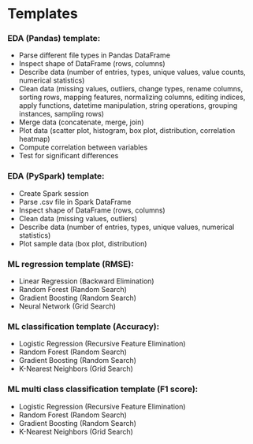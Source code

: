 # Templates
### EDA (Pandas) template:
  - Parse different file types in Pandas DataFrame
  - Inspect shape of DataFrame (rows, columns)
  - Describe data (number of entries, types, unique values, value counts, numerical statistics)
  - Clean data (missing values, outliers, change types, rename columns, sorting rows, mapping features, normalizing columns, editing indices, apply functions, datetime manipulation, string operations, grouping instances, sampling rows)
  - Merge data (concatenate, merge, join)
  - Plot data (scatter plot, histogram, box plot, distribution, correlation heatmap)
  - Compute correlation between variables
  - Test for significant differences


### EDA (PySpark) template:
  - Create Spark session
  - Parse .csv file in Spark DataFrame
  - Inspect shape of DataFrame (rows, columns)
  - Clean data (missing values, outliers)
  - Describe data (number of entries, types, unique values, numerical statistics)
  - Plot sample data (box plot, distribution)


### ML regression template (RMSE):
  - Linear Regression (Backward Elimination)
  - Random Forest (Random Search)
  - Gradient Boosting (Random Search)
  - Neural Network (Grid Search)
  
  
### ML classification template (Accuracy):
  - Logistic Regression (Recursive Feature Elimination)
  - Random Forest (Random Search)
  - Gradient Boosting (Random Search)
  - K-Nearest Neighbors (Grid Search)
  
  
### ML multi class classification template (F1 score):
  - Logistic Regression (Recursive Feature Elimination)
  - Random Forest (Random Search)
  - Gradient Boosting (Random Search)
  - K-Nearest Neighbors (Grid Search)
